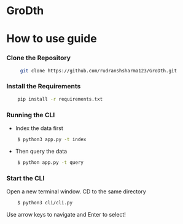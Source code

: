# GroDth


# How to use guide


### Clone the Repository

```bash
     git clone https://github.com/rudranshsharma123/GroDth.git
```

### Install the Requirements

```bash
    pip install -r requirements.txt
```

### Running the CLI

-   Index the data first

```bash
    $ python3 app.py -t index
```

-   Then query the data

```bash
    $ python app.py -t query
```

### Start the CLI

Open a new terminal window. CD to the same directory

```bash
    $ python3 cli/cli.py
```

Use arrow keys to navigate and Enter to select!
